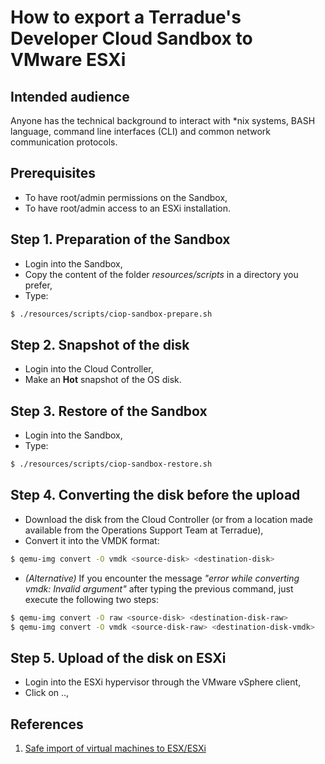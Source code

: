 How to export a Terradue's Developer Cloud Sandbox to VMware ESXi
=================================================================

Intended audience
-----------------

Anyone has the technical background to interact with *nix systems, BASH language, command line interfaces (CLI) and common network communication protocols.

Prerequisites
-------------

* To have root/admin permissions on the Sandbox,
* To have root/admin access to an ESXi installation.

Step 1. Preparation of the Sandbox
----------------------------------

* Login into the Sandbox,
* Copy the content of the folder *resources/scripts* in a directory you prefer,
* Type:
```bash
$ ./resources/scripts/ciop-sandbox-prepare.sh
```

Step 2. Snapshot of the disk
----------------------------

* Login into the Cloud Controller,
* Make an **Hot** snapshot of the OS disk.

Step 3. Restore of the Sandbox
------------------------------

* Login into the Sandbox,
* Type:
```bash
$ ./resources/scripts/ciop-sandbox-restore.sh
```

Step 4. Converting the disk before the upload
---------------------------------------------

* Download the disk from the Cloud Controller (or from a location made available from the Operations Support Team at Terradue),
* Convert it into the VMDK format:

```bash
$ qemu-img convert -O vmdk <source-disk> <destination-disk>
```
* *(Alternative)* If you encounter the message *"error while converting vmdk: Invalid argument"* after typing the previous command, just execute the following two steps:
```bash
$ qemu-img convert -O raw <source-disk> <destination-disk-raw>
$ qemu-img convert -O vmdk <source-disk-raw> <destination-disk-vmdk>
```

Step 5. Upload of the disk on ESXi
----------------------------------

* Login into the ESXi hypervisor through the VMware vSphere client,
* Click on ..,


References
----------

1. [Safe import of virtual machines to ESX/ESXi](http://kb.vmware.com/selfservice/microsites/search.do?language=en_US&cmd=displayKC&externalId=2034095)
